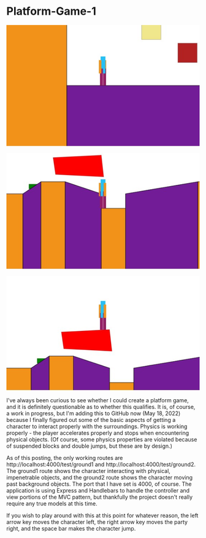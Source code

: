 # Platform-Game-1

![Screenshot of 'Game'](./public/images/screenshot1.jpg)

![Screenshot of 'Game'](./public/images/screenshot2.jpg)

![Screenshot of 'Game'](./public/images/screenshot3.jpg)

I've always been curious to see whether I could create a platform game, and it is definitely questionable as to whether this qualifies.  It is, of course, a work in progress, but I'm adding this to GitHub now (May 18, 2022) because I finally figured out some of the basic aspects of getting a character to interact properly with the surroundings.  Physics is working properly - the player accelerates properly and stops when encountering physical objects.  (Of course, some physics properties are violated because of suspended blocks and double jumps, but these are by design.)

As of this posting, the only working routes are http://localhost:4000/test/ground1 and http://localhost:4000/test/ground2.  The ground1 route shows the character interacting with physical, impenetrable objects, and the ground2 route shows the character moving past background objects.  The port that I have set is 4000, of course.  The application is using Express and Handlebars to handle the controller and view portions of the MVC pattern, but thankfully the project doesn't really require any true models at this time.

If you wish to play around with this at this point for whatever reason, the left arrow key moves the character left, the right arrow key moves the party right, and the space bar makes the character jump.